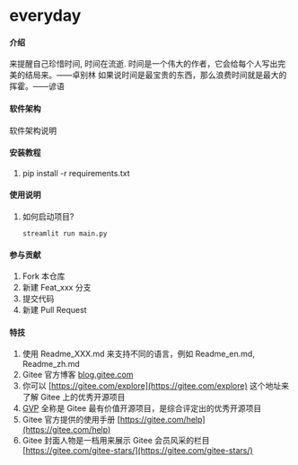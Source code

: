 # everyday

#### 介绍
来提醒自己珍惜时间, 时间在流逝.
时间是一个伟大的作者，它会给每个人写出完美的结局来。——卓别林 
如果说时间是最宝贵的东西，那么浪费时间就是最大的挥霍。——谚语

#### 软件架构
软件架构说明


#### 安装教程

1.  pip install -r requirements.txt


#### 使用说明

1.  如何启动项目?   

    `streamlit run main.py`



#### 参与贡献

1.  Fork 本仓库
2.  新建 Feat_xxx 分支
3.  提交代码
4.  新建 Pull Request


#### 特技

1.  使用 Readme\_XXX.md 来支持不同的语言，例如 Readme\_en.md, Readme\_zh.md
2.  Gitee 官方博客 [blog.gitee.com](https://blog.gitee.com)
3.  你可以 [https://gitee.com/explore](https://gitee.com/explore) 这个地址来了解 Gitee 上的优秀开源项目
4.  [GVP](https://gitee.com/gvp) 全称是 Gitee 最有价值开源项目，是综合评定出的优秀开源项目
5.  Gitee 官方提供的使用手册 [https://gitee.com/help](https://gitee.com/help)
6.  Gitee 封面人物是一档用来展示 Gitee 会员风采的栏目 [https://gitee.com/gitee-stars/](https://gitee.com/gitee-stars/)
